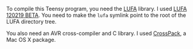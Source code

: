 

To compile this Teensy program, you need the [LUFA](http://www.fourwalledcubicle.com/LUFA.php) library.  I used [LUFA 120219 BETA](http://lufa-lib.googlecode.com/files/LUFA-120219-BETA.zip).  You need to make the `lufa` symlink point to the root of the LUFA directory tree.

You also need an AVR cross-compiler and C library.  I used [CrossPack](http://www.obdev.at/products/crosspack/index.html), a Mac OS X package.

